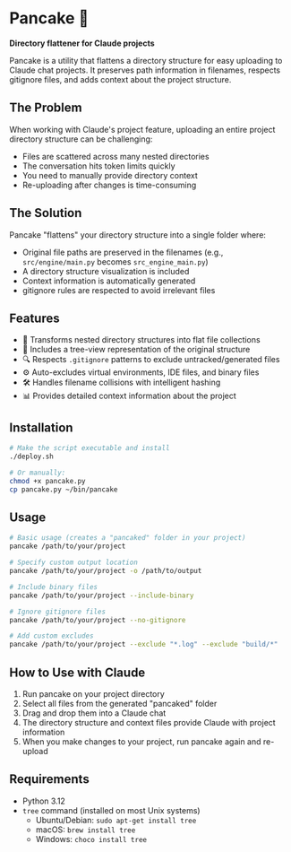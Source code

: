 # Pancake 🥞

**Directory flattener for Claude projects**

Pancake is a utility that flattens a directory structure for easy uploading to Claude chat projects. It preserves path information in filenames, respects gitignore files, and adds context about the project structure.

## The Problem

When working with Claude's project feature, uploading an entire project directory structure can be challenging:
- Files are scattered across many nested directories
- The conversation hits token limits quickly 
- You need to manually provide directory context
- Re-uploading after changes is time-consuming

## The Solution

Pancake "flattens" your directory structure into a single folder where:
- Original file paths are preserved in the filenames (e.g., `src/engine/main.py` becomes `src_engine_main.py`)
- A directory structure visualization is included
- Context information is automatically generated
- gitignore rules are respected to avoid irrelevant files

## Features

- 📁 Transforms nested directory structures into flat file collections
- 🌲 Includes a tree-view representation of the original structure
- 🔍 Respects `.gitignore` patterns to exclude untracked/generated files
- ⚙️ Auto-excludes virtual environments, IDE files, and binary files
- 🛠️ Handles filename collisions with intelligent hashing
- 📊 Provides detailed context information about the project

## Installation

```bash
# Make the script executable and install
./deploy.sh

# Or manually:
chmod +x pancake.py
cp pancake.py ~/bin/pancake
```

## Usage

```bash
# Basic usage (creates a "pancaked" folder in your project)
pancake /path/to/your/project

# Specify custom output location
pancake /path/to/your/project -o /path/to/output

# Include binary files
pancake /path/to/your/project --include-binary

# Ignore gitignore files
pancake /path/to/your/project --no-gitignore

# Add custom excludes
pancake /path/to/your/project --exclude "*.log" --exclude "build/*"
```

## How to Use with Claude

1. Run pancake on your project directory
2. Select all files from the generated "pancaked" folder
3. Drag and drop them into a Claude chat
4. The directory structure and context files provide Claude with project information
5. When you make changes to your project, run pancake again and re-upload

## Requirements

- Python 3.12
- `tree` command (installed on most Unix systems)
  - Ubuntu/Debian: `sudo apt-get install tree`
  - macOS: `brew install tree`
  - Windows: `choco install tree`
